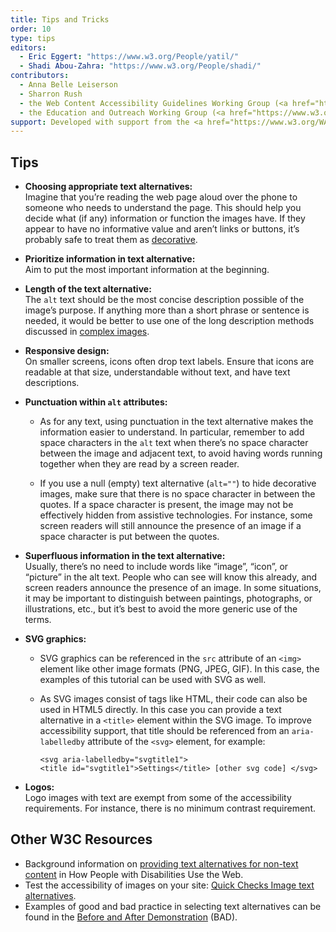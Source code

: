 ```yaml
---
title: Tips and Tricks
order: 10
type: tips
editors:
  - Eric Eggert: "https://www.w3.org/People/yatil/"
  - Shadi Abou-Zahra: "https://www.w3.org/People/shadi/"
contributors:
  - Anna Belle Leiserson
  - Sharron Rush
  - the Web Content Accessibility Guidelines Working Group (<a href="https://www.w3.org/WAI/GL/">WCAG WG</a>)
  - the Education and Outreach Working Group (<a href="https://www.w3.org/WAI/EO/">EOWG</a>)
support: Developed with support from the <a href="https://www.w3.org/WAI/ACT/">WAI-ACT project</a>, co-funded by the <strong>European Commission <abbr title="Information Society Technologies">IST</abbr> Programme</strong>.
---
```


## Tips

-   **Choosing appropriate text alternatives:** <br>
    Imagine that you’re reading the web page aloud over the phone to someone who needs to understand the page. This should help you decide what (if any) information or function the images have. If they appear to have no informative value and aren’t links or buttons, it’s probably safe to treat them as [decorative](decorative.html).

-   **Prioritize information in text alternative:** <br>
    Aim to put the most important information at the beginning.

-   **Length of the text alternative:** <br>
    The `alt` text should be the most concise description possible of the image’s purpose. If anything more than a short phrase or sentence is needed, it would be better to use one of the long description methods discussed in [complex images](complex.html).
    
-   **Responsive design:** <br>
    On smaller screens, icons often drop text labels. Ensure that icons are readable at that size, understandable without text, and have text descriptions.

-   **Punctuation within `alt` attributes:**

    * As for any text, using punctuation in the text alternative makes the information easier to understand. In particular, remember to add space characters in the `alt` text when there’s no space character between the image and adjacent text, to avoid having words running together when they are read by a screen reader.

    * If you use a null (empty) text alternative (`alt=""`) to hide decorative images, make sure that there is no space character in between the quotes. If a space character is present, the image may not be effectively hidden from assistive technologies. For instance, some screen readers will still announce the presence of an image if a space character is put between the quotes.

-   **Superfluous information in the text alternative:** <br>
    Usually, there’s no need to include words like “image”, “icon”, or “picture” in the alt text. People who can see will know this already, and screen readers announce the presence of an image. In some situations, it may be important to distinguish between paintings, photographs, or illustrations, etc., but it’s best to avoid the more generic use of the terms.

-   **SVG graphics:**

    * SVG graphics can be referenced in the `src` attribute of an `<img>` element like other image formats (PNG, JPEG, GIF). In this case, the examples of this tutorial can be used with SVG as well.

    * As SVG images consist of tags like HTML, their code can also be used in HTML5 directly. In this case you can provide a text alternative in a `<title>` element within the SVG image. To improve accessibility support, that title should be referenced from an `aria-labelledby` attribute of the `<svg>` element, for example:

      `<svg aria-labelledby="svgtitle1"> <title id="svgtitle1">Settings</title> [other svg code] </svg>`

-   **Logos:** <br>
    Logo images with text are exempt from some of the accessibility requirements. For instance, there is no minimum contrast requirement.

## Other W3C Resources

-   Background information on [providing text alternatives for non-text content](https://www.w3.org/WAI/intro/people-use-web/principles#alternatives) in How People with Disabilities Use the Web.
-   Test the accessibility of images on your site: [Quick Checks Image text alternatives](https://www.w3.org/WAI/EO/Drafts/eval/checks#images).
-   Examples of good and bad practice in selecting text alternatives can be found in the [Before and After Demonstration](https://www.w3.org/WAI/demos/bad/) (BAD).

